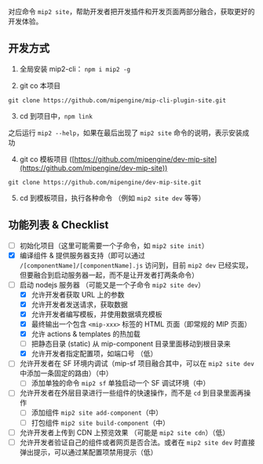 对应命令 `mip2 site`，帮助开发者把开发插件和开发页面两部分融合，获取更好的开发体验。

## 开发方式

1. 全局安装 mip2-cli： `npm i mip2 -g`

2. git co 本项目

  `git clone https://github.com/mipengine/mip-cli-plugin-site.git`

3. cd 到项目中，`npm link`

  之后运行 `mip2 --help`，如果在最后出现了 `mip2 site` 命令的说明，表示安装成功

4. git co 模板项目 ([https://github.com/mipengine/dev-mip-site](https://github.com/mipengine/dev-mip-site))

  `git clone https://github.com/mipengine/dev-mip-site.git`

5. cd 到模板项目，执行各种命令 （例如 `mip2 site dev` 等等）

## 功能列表 & Checklist

- [ ] 初始化项目（这里可能需要一个子命令，如 `mip2 site init`）
- [x] 编译组件 & 提供服务器支持（即可以通过 `/[componentName]/[componentName].js` 访问到，目前 `mip2 dev` 已经实现，但要融合到启动服务器一起，而不是让开发者打两条命令）
- [ ] 启动 nodejs 服务器 （可能又是一个子命令 `mip2 site dev`）
  - [x] 允许开发者获取 URL 上的参数
  - [x] 允许开发者发送请求，获取数据
  - [x] 允许开发者编写模板，并使用数据填充模板
  - [x] 最终输出一个包含 `<mip-xxx>` 标签的 HTML 页面（即常规的 MIP 页面）
  - [x] 允许 actions & templates 的热加载
  - [ ] 把静态目录 (static) 从 mip-component 目录里面移动到根目录来
  - [x] 允许开发者指定配置项，如端口号 （低）
- [ ] 允许开发者在 SF 环境内调试（mip-sf 项目融合其中，可以在 `mip2 site dev` 中添加一条固定的路由）（中）
  - [ ] 添加单独的命令 `mip2 sf` 单独启动一个 SF 调试环境（中）
- [ ] 允许开发者在外层目录进行一些组件的快速操作，而不是 `cd` 到目录里面再操作
  - [ ] 添加组件 `mip2 site add-component`（中）
  - [ ] 打包组件 `mip2 site build-component`（中）
- [ ] 允许开发者上传到 CDN 上预览效果 （可能是 `mip2 site cdn`）（低）
- [ ] 允许开发者验证自己的组件或者网页是否合法。或者在 `mip2 site dev` 时直接弹出提示，可以通过某配置项禁用提示（低）
